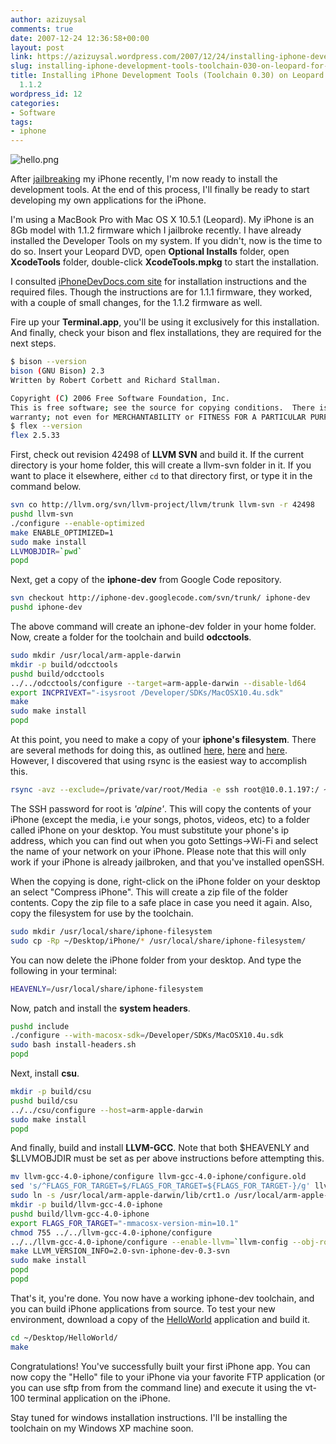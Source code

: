 ```yaml
---
author: azizuysal
comments: true
date: 2007-12-24 12:36:58+00:00
layout: post
link: https://azizuysal.wordpress.com/2007/12/24/installing-iphone-development-tools-toolchain-030-on-leopard-for-iphone-112/
slug: installing-iphone-development-tools-toolchain-030-on-leopard-for-iphone-112
title: Installing iPhone Development Tools (Toolchain 0.30) on Leopard for iPhone
  1.1.2
wordpress_id: 12
categories:
- Software
tags:
- iphone
---
```





![hello.png](http://azizuysal.files.wordpress.com/2010/12/hello.png)




After [jailbreaking](/2007/12/iphone-jailbreak-and-upgrade-to-112.html) my iPhone recently, I'm now ready to install the development tools. At the end of this process, I'll finally be ready to start developing my own applications for the iPhone.

I'm using a MacBook Pro with Mac OS X 10.5.1 (Leopard). My iPhone is an 8Gb model with 1.1.2 firmware which I jailbroke recently. I have already installed the Developer Tools on my system. If you didn't, now is the time to do so. Insert your Leopard DVD, open **Optional Installs** folder, open **XcodeTools** folder, double-click **XcodeTools.mpkg** to start the installation.

I consulted [iPhoneDevDocs.com site](http://idevdocs.com/tutorial.php?t=9) for installation instructions and the required files. Though the instructions are for 1.1.1 firmware, they worked, with a couple of small changes, for the 1.1.2 firmware as well.

Fire up your **Terminal.app**, you'll be using it exclusively for this installation. And finally, check your bison and flex installations, they are required for the next steps.

```bash
$ bison --version
bison (GNU Bison) 2.3
Written by Robert Corbett and Richard Stallman.

Copyright (C) 2006 Free Software Foundation, Inc.
This is free software; see the source for copying conditions.  There is NO
warranty; not even for MERCHANTABILITY or FITNESS FOR A PARTICULAR PURPOSE.
$ flex --version
flex 2.5.33
```

First, check out revision 42498 of **LLVM SVN** and build it. If the current directory is your home folder, this will create a llvm-svn folder in it. If you want to place it elsewhere, either `cd` to that directory first, or type it in the command below.

```bash
svn co http://llvm.org/svn/llvm-project/llvm/trunk llvm-svn -r 42498
pushd llvm-svn
./configure --enable-optimized
make ENABLE_OPTIMIZED=1
sudo make install
LLVMOBJDIR=`pwd`
popd
```

Next, get a copy of the **iphone-dev** from Google Code repository.

```bash
svn checkout http://iphone-dev.googlecode.com/svn/trunk/ iphone-dev
pushd iphone-dev
```

The above command will create an iphone-dev folder in your home folder. Now, create a folder for the toolchain and build **odcctools**.

```bash
sudo mkdir /usr/local/arm-apple-darwin
mkdir -p build/odcctools
pushd build/odcctools
../../odcctools/configure --target=arm-apple-darwin --disable-ld64
export INCPRIVEXT="-isysroot /Developer/SDKs/MacOSX10.4u.sdk"
make
sudo make install
popd
```

At this point, you need to make a copy of your **iphone's filesystem**. There are several methods for doing this, as outlined [here](http://iphone.fiveforty.net/wiki/index.php/Break_DMG_Password), [here](http://www.touchdev.net/wiki/Jailbreak_Guide) and [here](http://code.google.com/p/iphone-dev/wiki/Building). However, I discovered that using rsync is the easiest way to accomplish this.

```bash
rsync -avz --exclude=/private/var/root/Media -e ssh root@10.0.1.197:/ ~/Desktop/iPhone/
```

The SSH password for root is _'alpine'_. This will copy the contents of your iPhone (except the media, i.e your songs, photos, videos, etc) to a folder called iPhone on your desktop. You must substitute your phone's ip address, which you can find out when you goto Settings->Wi-Fi and select the name of your network on your iPhone. Please note that this will only work if your iPhone is already jailbroken, and that you've installed openSSH.

When the copying is done, right-click on the iPhone folder on your desktop an select "Compress iPhone". This will create a zip file of the folder contents. Copy the zip file to a safe place in case you need it again. Also, copy the filesystem for use by the toolchain.

```bash
sudo mkdir /usr/local/share/iphone-filesystem
sudo cp -Rp ~/Desktop/iPhone/* /usr/local/share/iphone-filesystem/
```

You can now delete the iPhone folder from your desktop. And type the following in your terminal:

```bash
HEAVENLY=/usr/local/share/iphone-filesystem
```

Now, patch and install the **system headers**.

```bash
pushd include
./configure --with-macosx-sdk=/Developer/SDKs/MacOSX10.4u.sdk
sudo bash install-headers.sh
popd
```

Next, install **csu**.

```bash
mkdir -p build/csu
pushd build/csu
../../csu/configure --host=arm-apple-darwin
sudo make install
popd
```

And finally, build and install **LLVM-GCC**. Note that both $HEAVENLY and $LLVMOBJDIR must be set as per above instructions before attempting this.

```bash
mv llvm-gcc-4.0-iphone/configure llvm-gcc-4.0-iphone/configure.old
sed 's/^FLAGS_FOR_TARGET=$/FLAGS_FOR_TARGET=${FLAGS_FOR_TARGET-}/g' llvm-gcc-4.0-iphone/configure.old &gt; llvm-gcc-4.0-iphone/configure
sudo ln -s /usr/local/arm-apple-darwin/lib/crt1.o /usr/local/arm-apple-darwin/lib/crt1.10.5.o
mkdir -p build/llvm-gcc-4.0-iphone
pushd build/llvm-gcc-4.0-iphone
export FLAGS_FOR_TARGET="-mmacosx-version-min=10.1"
chmod 755 ../../llvm-gcc-4.0-iphone/configure
../../llvm-gcc-4.0-iphone/configure --enable-llvm=`llvm-config --obj-root` --enable-languages=c,c++,objc,obj-c++ --target=arm-apple-darwin --enable-sjlj-exceptions --with-heavenly=$HEAVENLY --with-as=/usr/local/bin/arm-apple-darwin-as --with-ld=/usr/local/bin/arm-apple-darwin-ld
make LLVM_VERSION_INFO=2.0-svn-iphone-dev-0.3-svn
sudo make install
popd
popd
```

That's it, you're done. You now have a working iphone-dev toolchain, and you can build iPhone applications from source. To test your new environment, download a copy of the [HelloWorld](http://ellkro.jot.com/WikiHome/HelloWorldSrc-0_30.zip?cacheTime=1190196505745) application and build it.

```bash
cd ~/Desktop/HelloWorld/
make
```

Congratulations! You've successfully built your first iPhone app. You can now copy the "Hello" file to your iPhone via your favorite FTP application (or you can use sftp from from the command line) and execute it using the vt-100 terminal application on the iPhone.

Stay tuned for windows installation instructions. I'll be installing the toolchain on my Windows XP machine soon.
